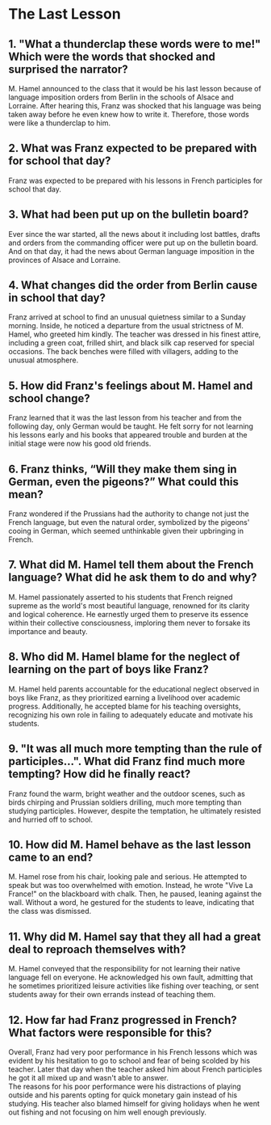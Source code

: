 # The Last Lesson 
## 1. "What a thunderclap these words were to me!" Which were the words that shocked and surprised the narrator?
M. Hamel announced to the class that it would be his last lesson because of language imposition orders from Berlin in the schools of Alsace and Lorraine. After hearing this, Franz was shocked that his language was being taken away before he even knew how to write it. Therefore, those words were like a thunderclap to him. 

## 2. What was Franz expected to be prepared with for school that day? 
Franz was expected to be prepared with his lessons in French participles for school that day.

## 3. What had been put up on the bulletin board?
Ever since the war started, all the news about it including lost battles, drafts and orders from the commanding officer were put up on the bulletin board. And on that day, it had the news about German language imposition in the provinces of Alsace and Lorraine. 

## 4. What changes did the order from Berlin cause in school that day? 
Franz arrived at school to find an unusual quietness similar to a Sunday morning. Inside, he noticed a departure from the usual strictness of M. Hamel, who greeted him kindly. The teacher was dressed in his finest attire, including a green coat, frilled shirt, and black silk cap reserved for special occasions. The back benches were filled with villagers, adding to the unusual atmosphere. 

## 5. How did Franz's feelings about M. Hamel and school change? 
Franz learned that it was the last lesson from his teacher and from the following day, only German would be taught. He felt sorry for not learning his lessons early and his books that appeared trouble and burden at the initial stage were now his good old friends. 

## 6. Franz thinks, “Will they make them sing in German, even the pigeons?” What could this mean?
Franz wondered if the Prussians had the authority to change not just the French language, but even the natural order, symbolized by the pigeons' cooing in German, which seemed unthinkable given their upbringing in French.

## 7. What did M. Hamel tell them about the French language? What did he ask them to do and why? 
M. Hamel passionately asserted to his students that French reigned supreme as the world's most beautiful language, renowned for its clarity and logical coherence. He earnestly urged them to preserve its essence within their collective consciousness, imploring them never to forsake its importance and beauty.

## 8. Who did M. Hamel blame for the neglect of learning on the part of boys like Franz? 
M. Hamel held parents accountable for the educational neglect observed in boys like Franz, as they prioritized earning a livelihood over academic progress. Additionally, he accepted blame for his teaching oversights, recognizing his own role in failing to adequately educate and motivate his students.

## 9. "It was all much more tempting than the rule of participles...". What did Franz find much more tempting? How did he finally react? 
Franz found the warm, bright weather and the outdoor scenes, such as birds chirping and Prussian soldiers drilling, much more tempting than studying participles. However, despite the temptation, he ultimately resisted and hurried off to school.

## 10. How did M. Hamel behave as the last lesson came to an end? 
M. Hamel rose from his chair, looking pale and serious. He attempted to speak but was too overwhelmed with emotion. Instead, he wrote "Vive La France!" on the blackboard with chalk. Then, he paused, leaning against the wall. Without a word, he gestured for the students to leave, indicating that the class was dismissed.

## 11. Why did M. Hamel say that they all had a great deal to reproach themselves with? 
M. Hamel conveyed that the responsibility for not learning their native language fell on everyone. He acknowledged his own fault, admitting that he sometimes prioritized leisure activities like fishing over teaching, or sent students away for their own errands instead of teaching them.

## 12. How far had Franz progressed in French? What factors were responsible for this? 
Overall, Franz had very poor performance in his French lessons which was evident by his hesitation to go to school and fear of being scolded by his teacher. Later that day when the teacher asked him about French participles he got it all mixed up and wasn't able to answer.  
The reasons for his poor performance were his distractions of playing outside and his parents opting for quick monetary gain instead of his studying. His teacher also blamed himself for giving holidays when he went out fishing and not focusing on him well enough previously. 